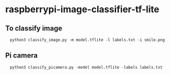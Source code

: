 # raspberrypi-image-classifier-tf-lite

## To classify image
``` 
  python3 classify_image.py -m model.tflite -l labels.txt -i smile.png
```

## Pi camera
```
  python3 classify_picamera.py -model model.tflite -labels labels.txt
```

